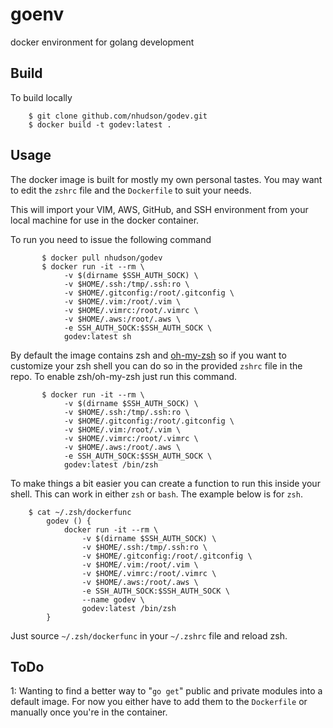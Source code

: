 # goenv

docker environment for golang development

## Build

To build locally

        $ git clone github.com/nhudson/godev.git
        $ docker build -t godev:latest .

## Usage

The docker image is built for mostly my own personal tastes.  You may want to edit the `zshrc` file and the `Dockerfile` to suit your needs.

This will import your VIM, AWS, GitHub, and SSH environment from your local machine for use in the docker container.

To run you need to issue the following command

           $ docker pull nhudson/godev
           $ docker run -it --rm \
                -v $(dirname $SSH_AUTH_SOCK) \
                -v $HOME/.ssh:/tmp/.ssh:ro \
                -v $HOME/.gitconfig:/root/.gitconfig \
                -v $HOME/.vim:/root/.vim \
                -v $HOME/.vimrc:/root/.vimrc \
                -v $HOME/.aws:/root/.aws \
                -e SSH_AUTH_SOCK:$SSH_AUTH_SOCK \
                godev:latest sh

By default the image contains zsh and [oh-my-zsh](https://github.com/robbyrussell/oh-my-zsh) so if you want to customize your zsh shell you can do so in the provided `zshrc` file in the repo.  To enable zsh/oh-my-zsh just run this command.

           $ docker run -it --rm \
                -v $(dirname $SSH_AUTH_SOCK) \
                -v $HOME/.ssh:/tmp/.ssh:ro \
                -v $HOME/.gitconfig:/root/.gitconfig \
                -v $HOME/.vim:/root/.vim \
                -v $HOME/.vimrc:/root/.vimrc \
                -v $HOME/.aws:/root/.aws \
                -e SSH_AUTH_SOCK:$SSH_AUTH_SOCK \
                godev:latest /bin/zsh

To make things a bit easier you can create a function to run this inside your shell.  This can work in either `zsh` or `bash`.  The example below is for `zsh`.

        $ cat ~/.zsh/dockerfunc 
            godev () {
                docker run -it --rm \
                    -v $(dirname $SSH_AUTH_SOCK) \
                    -v $HOME/.ssh:/tmp/.ssh:ro \
                    -v $HOME/.gitconfig:/root/.gitconfig \
                    -v $HOME/.vim:/root/.vim \
                    -v $HOME/.vimrc:/root/.vimrc \
                    -v $HOME/.aws:/root/.aws \
                    -e SSH_AUTH_SOCK:$SSH_AUTH_SOCK \
                    --name godev \
                    godev:latest /bin/zsh
            }

Just source `~/.zsh/dockerfunc` in your `~/.zshrc` file and reload zsh.

## ToDo

1: Wanting to find a better way to "`go get`" public and private modules into a default image.  For now you either have to add them to the `Dockerfile` or manually once you're in the container.



